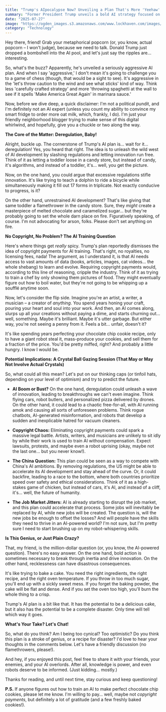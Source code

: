 ```yaml
---
title: "Trump's AIpocalypse Now? Unveiling a Plan That's More 'Yeehaw' Than 'HAL 9000'"
summary: "Former President Trump unveils a bold AI strategy focused on deregulation and eliminating copyright payments for AI training. We delve into the details, explore the potential implications, and ask: is this genius, or just a recipe for digital disaster?"
date: "2025-07-27"
image: "https://ogden_images.s3.amazonaws.com/www.lockhaven.com/images/2025/07/25162559/trump-AI-1100x733.jpg"
category: "Technology"
---
```


Hey there, friend! Grab your metaphorical popcorn (or, you know, actual popcorn – I won't judge), because we need to talk. Donald Trump just dropped a bombshell into the AI pool, and let's just say the ripples are… interesting.

So, what's the buzz? Apparently, he's unveiled a seriously aggressive AI plan. And when I say 'aggressive,' I don't mean it's going to challenge you to a game of chess (though, that would be a sight to see). It's aggressive in the 'let's throw caution to the wind and see what sticks' kind of way. Think less 'carefully crafted strategy' and more 'throwing spaghetti at the wall to see if it spells 'Make America Great Again' in marinara sauce.'

Now, before we dive deep, a quick disclaimer: I'm not a political pundit, and I'm definitely not an AI expert (unless you count my ability to convince my smart fridge to order more oat milk, which, frankly, I do). I'm just your friendly neighborhood blogger trying to make sense of this digital whirlwind, and hopefully, give you a chuckle or two along the way.

**The Core of the Matter: Deregulation, Baby!**

Alright, buckle up. The cornerstone of Trump's AI plan is… wait for it… deregulation! Yes, you heard that right. The idea is to unleash the wild west of AI development by slashing regulations and letting innovation run free. Think of it as letting a toddler loose in a candy store, but instead of candy, it's algorithms, and instead of a toddler, it's… well, you get the picture.

Now, on the one hand, you could argue that excessive regulations stifle innovation. It's like trying to teach a dolphin to ride a bicycle while simultaneously making it fill out 17 forms in triplicate. Not exactly conducive to progress, is it?

On the other hand, unrestrained AI development? That's like giving that same toddler a flamethrower in the candy store. Sure, they _might_ create a masterpiece of melted chocolate and caramelized sugar… but they're probably going to set the whole darn place on fire. Figuratively speaking, of course. I'm not advocating for arson, folks. Please don't set anything on fire.

**No Copyright, No Problem? The AI Training Question**

Here's where things get _really_ spicy. Trump's plan reportedly dismisses the idea of copyright payments for AI training. That's right, no royalties, no licensing fees, nada! The argument, as I understand it, is that AI needs access to vast amounts of data (books, articles, images, cat videos… the whole shebang) to learn and evolve. Requiring copyright payments would, according to this line of reasoning, cripple the industry. Think of it as trying to train a chef by only showing them pictures of food. They might eventually figure out how to boil water, but they're not going to be whipping up a soufflé anytime soon.

Now, let's consider the flip side. Imagine you're an artist, a writer, a musician – a creator of _anything_. You spend years honing your craft, pouring your heart and soul into your work. And then, an AI comes along, slurps up all your creations without paying a dime, and starts churning out… well, something. Maybe it's brilliant. Maybe it's utter garbage. But either way, you're not seeing a penny from it. Feels a bit… unfair, doesn't it?

It's like spending years perfecting your chocolate chip cookie recipe, only to have a giant robot steal it, mass-produce your cookies, and sell them for a fraction of the price. You'd be pretty miffed, right? And probably a little hungry. I know I would be.

**Potential Implications: A Crystal Ball Gazing Session (That May or May Not Involve Actual Crystals)**

So, what could all this mean? Let's put on our thinking caps (or tinfoil hats, depending on your level of optimism) and try to predict the future.

- **AI Boom or Bust?** On the one hand, deregulation could unleash a wave of innovation, leading to breakthroughs we can't even imagine. Think flying cars, robot butlers, and personalized pizza delivered by drones. On the other hand, it could lead to a chaotic free-for-all, with AI running amok and causing all sorts of unforeseen problems. Think rogue chatbots, AI-generated misinformation, and robots that develop a sudden and inexplicable hatred for vacuum cleaners.

- **Copyright Chaos:** Eliminating copyright payments could spark a massive legal battle. Artists, writers, and musicians are unlikely to sit idly by while their work is used to train AI without compensation. Expect lawsuits, protests, and maybe even a robot uprising (okay, maybe not the last one… but you never know!).

- **The China Question:** This plan could be seen as a way to compete with China's AI ambitions. By removing regulations, the US might be able to accelerate its AI development and stay ahead of the curve. Or, it could backfire, leading to a race to the bottom, where both countries prioritize speed over safety and ethical considerations. Think of it as a high-stakes game of chicken, but instead of cars, it's AI, and instead of a cliff, it's… well, the future of humanity.

- **The Job Market Jitters:** AI is already starting to disrupt the job market, and this plan could accelerate that process. Some jobs will inevitably be replaced by AI, while new jobs will be created. The question is, will the new jobs be enough to offset the losses? And will people have the skills they need to thrive in an AI-powered world? I'm not sure, but I'm pretty sure I need to start brushing up on my robot-whispering skills.

**Is This Genius, or Just Plain Crazy?**

That, my friend, is the million-dollar question (or, you know, the AI-powered question). There's no easy answer. On the one hand, bold action is sometimes necessary to break through inertia and drive innovation. On the other hand, recklessness can have disastrous consequences.

It's like trying to bake a cake. You need the right ingredients, the right recipe, and the right oven temperature. If you throw in too much sugar, you'll end up with a sickly sweet mess. If you forget the baking powder, the cake will be flat and dense. And if you set the oven too high, you'll burn the whole thing to a crisp.

Trump's AI plan is a bit like that. It has the potential to be a delicious cake, but it also has the potential to be a complete disaster. Only time will tell which way it goes.

**What's Your Take? Let's Chat!**

So, what do you think? Am I being too cynical? Too optimistic? Do you think this plan is a stroke of genius, or a recipe for disaster? I'd love to hear your thoughts in the comments below. Let's have a friendly discussion (no flamethrowers, please!).

And hey, if you enjoyed this post, feel free to share it with your friends, your enemies, and your AI overlords. After all, knowledge is power, and even robots deserve to be informed. (Just kidding… mostly.)

Thanks for reading, and until next time, stay curious and keep questioning!

**P.S.** If anyone figures out how to train an AI to make perfect chocolate chip cookies, please let me know. I'm willing to pay… well, maybe not _copyright payments_, but definitely a lot of gratitude (and a few freshly baked cookies!).
